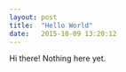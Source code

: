 ```yaml
---
layout: post
title:  "Hello World"
date:   2015-10-09 13:20:12
---
```


Hi there! Nothing here yet. 